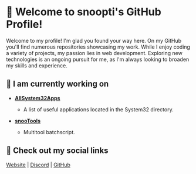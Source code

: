 # 👋 Welcome to snoopti's GitHub Profile!

Welcome to my profile! I'm glad you found your way here. On my GitHub you'll find numerous repositories showcasing my work. While I enjoy coding a variety of projects, my passion lies in web development. Exploring new technologies is an ongoing pursuit for me, as I'm always looking to broaden my skills and experience.

## 🚀 I am currently working on

- **[AllSystem32Apps](https://github.com/snoopti/AllSystem32Apps)**

  - A list of useful applications located in the System32 directory.

- **[snooTools](https://github.com/snoopti/snooTools)**

  - Multitool batchscript.

## 🔗 Check out my social links

[Website](https://snoopti.de) | [Discord](https://snoopti.de/discord) | [GitHub](https://snoopti.de/github)

